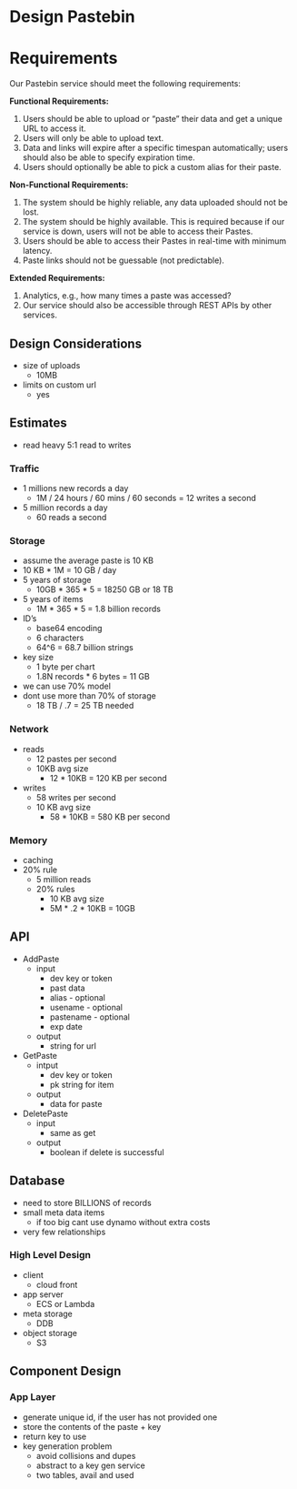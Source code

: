# Design Pastebin

# Requirements

Our Pastebin service should meet the following requirements:

**Functional Requirements:**

1. Users should be able to upload or “paste” their data and get a unique URL to access it.
2. Users will only be able to upload text.
3. Data and links will expire after a specific timespan automatically; users should also be able to specify expiration time.
4. Users should optionally be able to pick a custom alias for their paste.

**Non-Functional Requirements:**

1. The system should be highly reliable, any data uploaded should not be lost.
2. The system should be highly available. This is required because if our service is down, users will not be able to access their Pastes.
3. Users should be able to access their Pastes in real-time with minimum latency.
4. Paste links should not be guessable (not predictable).

**Extended Requirements:**

1. Analytics, e.g., how many times a paste was accessed?
2. Our service should also be accessible through REST APIs by other services.

## Design Considerations

- size of uploads
    - 10MB
- limits on custom url
    - yes
    

## Estimates

- read heavy 5:1 read to writes

### Traffic

- 1 millions new records a day
    - 1M / 24 hours / 60 mins / 60 seconds = 12 writes a second
- 5 million records a day
    - 60 reads a second

### Storage

- assume the average paste is 10 KB
- 10 KB * 1M = 10 GB / day
- 5 years of storage
    - 10GB * 365 * 5 = 18250 GB or 18 TB
- 5 years of items
    - 1M * 365 * 5 =  1.8 billion records
- ID’s
    - base64 encoding
    - 6 characters
    - 64^6 = 68.7 billion strings
- key size
    - 1 byte per chart
    - 1.8N records * 6 bytes = 11 GB
- we can use 70% model
- dont use more than 70% of storage
    - 18 TB / .7 = 25 TB needed

### Network

- reads
    - 12 pastes per second
    - 10KB avg size
        - 12 * 10KB = 120 KB per second
- writes
    - 58 writes per second
    - 10 KB avg size
        - 58 * 10KB = 580 KB per second

### Memory

- caching
- 20% rule
    - 5 million reads
    - 20% rules
        - 10 KB avg size
        - 5M * .2 * 10KB = 10GB
        

## API

- AddPaste
    - input
        - dev key or token
        - past data
        - alias - optional
        - usename - optional
        - pastename - optional
        - exp date
    - output
        - string for url
- GetPaste
    - intput
        - dev key or token
        - pk string for item
    - output
        - data for paste
- DeletePaste
    - input
        - same as get
    - output
        - boolean if delete is successful

## Database

- need to store BILLIONS of records
- small meta data items
    - if too big cant use dynamo without extra costs
- very few relationships

### High Level Design

- client
    - cloud front
- app server
    - ECS or Lambda
- meta storage
    - DDB
- object storage
    - S3

## Component Design

### App Layer

- generate unique id, if the user has not provided one
- store the contents of the paste + key
- return key to use
- key generation problem
    - avoid collisions and dupes
    - abstract to a key gen service
    - two tables, avail and used